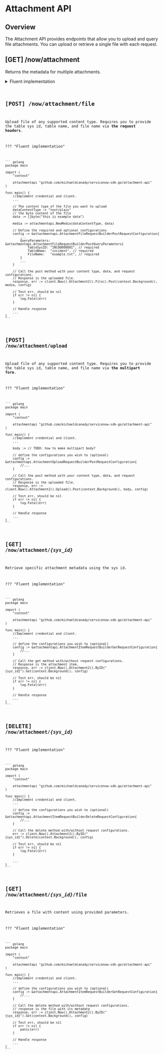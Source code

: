 # Attachment API

## Overview

The Attachment API provides endpoints that allow you to upload and query file attachments.
You can upload or retrieve a single file with each request.

## \[GET\] /now/attachment

Returns the metadata for multiple attachments.

<details>
    <summary> Fluent implementation </summary>
    <pre>
    <code lang="golang">
    package main

    import (
        "context"

        attachmentapi "github.com/michaeldcanady/servicenow-sdk-go/attachment-api"
    )

    func main() {
        //Implement credential and client.
        ...
    
        // define the configurations you wish to (optional)
        config := &attachmentapi.AttachmentRequestBuilder2GetRequestConfiguration{
           // ...
        }

        // Call the get method, with or without AttachmentRequestBuilderGetQueryParameters.
        // Response is a AttachmentCollectionResponse.
        response, err := client.Now().Attachment2().Get(context.Background(), config)

        // Test err, should be nil
        if err != nil {
            log.Fatal(err)
        }

        // Handle response
        ...
    }
    </code>
    </pre>
</details>

## \[POST\] /now/attachment/file

Upload file of any supported content type. Requires you to provide the table sys id, table name, and file name via **the request headers**.

??? "Fluent implementation"

    ``` golang
    package main

    import (
        "context"

        attachmentapi "github.com/michaeldcanady/servicenow-sdk-go/attachment-api"
    )

    func main() {
        //Implement credential and client.
        ...

        // The content type of the file you want to upload
        dataContentType := "text/plain"
        // the byte content of the file
        data := []byte("this is example data")

        media := attachmentapi.NewMedia(dataContentType, data)

        // Define the required and optional configurations
        config := &attachmentapi.AttachmentFileRequestBuilderPostRequestConfiguration{
            ...
            QueryParameters: &attachmentapi.AttachmentFileRequestBuilderPostQueryParameters{
                TableSysID: "INC00000001", // required
                TableName:  "incident", // required
                FileName:   "example.txt", // required
            }
            ...
        }

        // Call the post method with your content type, data, and request configurations.
        // Response is the uploaded file.
        response, err := client.Now().Attachment2().File().Post(context.Background(), media, config)

        // Test err, should be nil
        if err != nil {
            log.Fatal(err)
        }
        
        // Handle response
        ...
    }
    ```

## \[POST\] <code>/now/attachment/upload</code>

Upload file of any supported content type. Requires you to provide the table sys id, table name, and file name via **the multipart form**.

??? "Fluent implementation"

    ``` golang
    package main

    import (
        "context"

        attachmentapi "github.com/michaeldcanady/servicenow-sdk-go/attachment-api"
    )

    func main() {
        //Implement credential and client.
        ...

        body := // TODO: how to make multipart body?

        // define the configurations you wish to (optional)
        config := &attachmentapi.AttachmentUploadRequestBuilderPostRequestConfiguration{
            //...
        }

        // Call the post method with your content type, data, and request configurations.
        // Response is the uploaded file.
        response, err := client.Now().Attachment2().Upload().Post(context.Background(), body, config)

        // Test err, should be nil
        if err != nil {
            log.Fatal(err)
        }

        // Handle response
        ...
    }
    ```

## \[GET\] <code>/now/attachment/<var>{sys_id}</var></code>

Retrieve specific attachment metadata using the sys id.

??? "Fluent implementation"

    ``` golang
    package main

    import (
        "context"

        attachmentapi "github.com/michaeldcanady/servicenow-sdk-go/attachment-api"
    )

    func main() {
        //Implement credential and client.
        ...

        // define the configurations you wish to (optional)
        config := &attachmentapi.AttachmentItemRequestBuilderGetRequestConfiguration{
            //...
        }

        // Call the get method with/without request configurations.
        // Response is the attachment item.
        response, err := client.Now().Attachment2().ByID("{sys_id}").Get(context.Background(), config)

        // Test err, should be nil
        if err != nil {
            log.Fatal(err)
        }

        // Handle response
        ...
    }
    ```

## \[DELETE\] <code>/now/attachment/<var>{sys_id}</var></code>

??? "Fluent implementation"

    ``` golang
    package main

    import (
        "context"

        attachmentapi "github.com/michaeldcanady/servicenow-sdk-go/attachment-api"
    )

    func main() {
        //Implement credential and client.
        ...

        // define the configurations you wish to (optional)
        config := &attachmentapi.AttachmentItemRequestBuilderDeleteRequestConfiguration{
            //...
        }

        // Call the delete method with/without request configurations.
        err := client.Now().Attachment2().ByID("{sys_id}").Delete(context.Background(), config)

        // Test err, should be nil
        if err != nil {
            log.Fatal(err)
        }

        ...
    }
    ```

## \[GET\] <code>/now/attachment/<var>{sys_id}</var>/file</code>

Retrieves a file with content using provided parameters.

??? "Fluent implementation"

    ``` golang
    package main

    import (
        "context"

        attachmentapi "github.com/michaeldcanady/servicenow-sdk-go/attachment-api"
    )

    func main() {
        //Implement credential and client.
        ...

        // define the configurations you wish to (optional)
        config := &attachmentapi.AttachmentItemRequestBuilderGetRequestConfiguration{
            //...
        }

        // Call the delete method with/without request configurations.
        // response is the file with its metadata
        response, err := client.Now().Attachment2().ByID("{sys_id}").Get(context.Background(), config)

        // Test err, should be nil
        if err != nil {
            panic(err)
        }

        // Handle response
        ...
    }
    ```